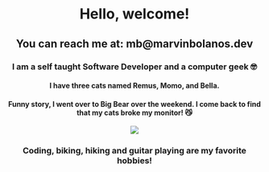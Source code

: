 <h1 align="center">Hello, welcome!</h1>
<h2 align="center">You can reach me at: mb@marvinbolanos.dev
</h2>

<h3 align="center">I am a self taught Software Developer and a computer geek 🤓 </h3>
<h4 align="center">I have three cats named Remus, Momo, and Bella.</h4>
<h4 align="center">Funny story, I went over to Big Bear over the weekend. I come back to find that my cats broke my monitor! 😼</h4>

<p align="center">
   <img src="https://media.giphy.com/media/LmNwrBhejkK9EFP504/giphy.gif"  />
</p>
<h3 align="center">Coding, biking, hiking and guitar playing are my favorite hobbies!</h3>


<br/>

